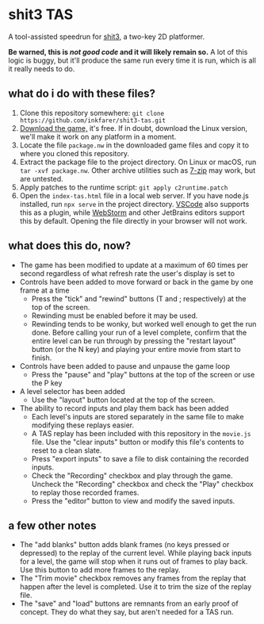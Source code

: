 # shit3 TAS

A tool-assisted speedrun for [shit3](https://stuffedwombat.itch.io/shit-3), a two-key 2D platformer.

**Be warned, this is *not good code* and it will likely remain so.** A lot of this logic is buggy, but it'll produce the
same run every time it is run, which is all it really needs to do.

## what do i do with these files?

1. Clone this repository somewhere: `git clone https://github.com/inkfarer/shit3-tas.git`
2. [Download the game,](https://stuffedwombat.itch.io/shit-3) it's free. If in doubt, download the Linux version, we'll 
   make it work on any platform in a moment.
3. Locate the file `package.nw` in the downloaded game files and copy it to where you cloned this repository.
4. Extract the package file to the project directory. On Linux or macOS, run `tar -xvf package.nw`.
   Other archive utilities such as [7-zip](https://www.7-zip.org/) may work, but are untested.
5. Apply patches to the runtime script: `git apply c2runtime.patch`
6. Open the `index-tas.html` file in a local web server. If you have node.js installed, run `npx serve` in the project directory.
   [VSCode](https://marketplace.visualstudio.com/items?itemName=ritwickdey.LiveServer) also supports this as a plugin, while
   [WebStorm](https://www.jetbrains.com/help/webstorm/editing-html-files.html#ws_html_preview_output_procedure) and other
   JetBrains editors support this by default. Opening the file directly in your browser will not work.

## what does this do, now?

- The game has been modified to update at a maximum of 60 times per second regardless of what refresh rate the user's
  display is set to
- Controls have been added to move forward or back in the game by one frame at a time
  - Press the "tick" and "rewind" buttons (T and ; respectively) at the top of the screen. 
  - Rewinding must be enabled before it may be used.
  - Rewinding tends to be wonky, but worked well enough to get the run done. Before calling your run of a level complete,
    confirm that the entire level can be run through by pressing the "restart layout" button (or the N key) and playing
    your entire movie from start to finish.
- Controls have been added to pause and unpause the game loop
  - Press the "pause" and "play" buttons at the top of the screen or use the P key
- A level selector has been added
  - Use the "layout" button located at the top of the screen.
- The ability to record inputs and play them back has been added
  - Each level's inputs are stored separately in the same file to make modifying these replays easier.
  - A TAS replay has been included with this repository in the `movie.js` file. Use the "clear inputs" button or modify
    this file's contents to reset to a clean slate.
  - Press "export inputs" to save a file to disk containing the recorded inputs.
  - Check the "Recording" checkbox and play through the game. Uncheck the "Recording" checkbox and check the "Play"
    checkbox to replay those recorded frames.
  - Press the "editor" button to view and modify the saved inputs.

## a few other notes

- The "add blanks" button adds blank frames (no keys pressed or depressed) to the replay of the current level. While
  playing back inputs for a level, the game will stop when it runs out of frames to play back. Use this button to add
  more frames to the replay.
- The "Trim movie" checkbox removes any frames from the replay that happen after the level is completed. Use it to trim
  the size of the replay file.
- The "save" and "load" buttons are remnants from an early proof of concept. They do what they say, but aren't needed
  for a TAS run.

